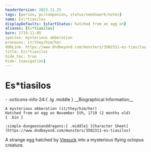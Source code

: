 ```yaml
---
headerVersion: 2023.11.25
tags: [person, pc/companion, status/needswork/notes]
name: Es\*tiasilos
displayDefaults: {startStatus: hatched from an egg on}
aliases: [Es*tiasilos]
born: 1719-11-05
species: mysterious abberation
pronouns: it/they/him/her
ddbLink: https://www.dndbeyond.com/monsters/3502311-es-tiasilos
title: Es\*tiasilos
hide_toc: true
hide: [navigation]
---
```

# Es\*tiasilos
<div class="grid cards ext-narrow-margin ext-one-column" markdown>
- :octicons-info-24:{ .lg .middle } __Biographical Information__

    A mysterious abberation (it/they/him/her)  
    Hatched from an egg on November 5th, 1719 (2 months old)  
    { .bio }

    :simple-dungeonsanddragons:{ .middle} [Character Sheet](https://www.dndbeyond.com/monsters/3502311-es-tiasilos) 
</div>


A strange egg hatched by [Viepuck](<./viepuck.md>) into a mysterious flying octopus creature. 